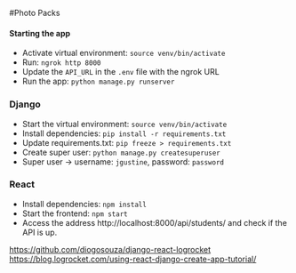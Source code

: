 #Photo Packs


#### Starting the app
- Activate virtual environment: `source venv/bin/activate`
- Run: `ngrok http 8000`
- Update the `API_URL` in the `.env` file with the ngrok URL
- Run the app: `python manage.py runserver`


### Django

- Start the virtual environment: `source venv/bin/activate`
- Install dependencies: `pip install -r requirements.txt`
- Update requirements.txt: `pip freeze > requirements.txt`
- Create super user: `python manage.py createsuperuser`
- Super user -> username: `jgustine`, password: `password`

### React
- Install dependencies: `npm install`
- Start the frontend: `npm start`
- Access the address http://localhost:8000/api/students/ and check if the API is up.


https://github.com/diogosouza/django-react-logrocket
https://blog.logrocket.com/using-react-django-create-app-tutorial/

